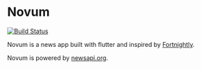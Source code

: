 # Novum

[![Build Status](https://app.bitrise.io/app/34764c3d71b0a714/status.svg?token=OdLV2tTyjxIVR6jdp_mgYw)](https://app.bitrise.io/app/34764c3d71b0a714)

Novum is a news app built with flutter and inspired by [Fortnightly](https://material.io/design/material-studies/fortnightly.html).

Novum is powered by [newsapi.org](https://newsapi.org).
